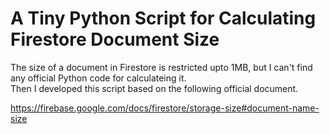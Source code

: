 # A Tiny Python Script for Calculating Firestore Document Size

The size of a document in Firestore is restricted upto 1MB, but I can't find any official Python code for calculateing it.   
Then I developed this script based on the following official document. 

https://firebase.google.com/docs/firestore/storage-size#document-name-size
